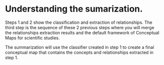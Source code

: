 # Understanding the sumarization.

Steps 1 and 2 show the classification and extraction of relationships. The third step is the sequence of these 2 previous steps where you will merge the relationships extraction results and the default framework of Conceptual Maps for scientific studies.

The summarization will use the classifier created in step 1 to create a final conceptual map that contains the concepts and relationships extracted in step 1.